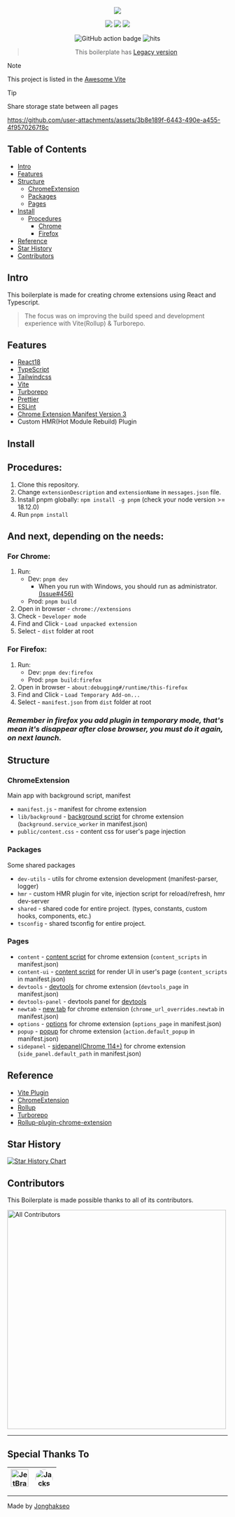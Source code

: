 <div align="center">

![](https://github.com/user-attachments/assets/9f98908b-128b-4fd8-9a1e-17a17a3169fb)

![](https://img.shields.io/badge/React-61DAFB?style=flat-square&logo=react&logoColor=black)
![](https://img.shields.io/badge/Typescript-3178C6?style=flat-square&logo=typescript&logoColor=white)
![](https://badges.aleen42.com/src/vitejs.svg)

![GitHub action badge](https://github.com/Jonghakseo/chrome-extension-boilerplate-react-vite/actions/workflows/build-zip.yml/badge.svg)
<img src="https://hits.seeyoufarm.com/api/count/incr/badge.svg?url=https://github.com/Jonghakseo/chrome-extension-boilerplate-react-viteFactions&count_bg=%23#222222&title_bg=%23#454545&title=😀&edge_flat=true" alt="hits"/>

> This boilerplate
> has [Legacy version](https://github.com/Jonghakseo/chrome-extension-boilerplate-react-vite/tree/legacy)

</div>

> [!NOTE]
> This project is listed in the [Awesome Vite](https://github.com/vitejs/awesome-vite)

> [!TIP]
> Share storage state between all pages
>
> https://github.com/user-attachments/assets/3b8e189f-6443-490e-a455-4f9570267f8c

## Table of Contents

- [Intro](#intro)
- [Features](#features)
- [Structure](#structure)
    - [ChromeExtension](#chrome-extension)
    - [Packages](#packages)
    - [Pages](#pages)
- [Install](#install)
    - [Procedures](#procedures)
        - [Chrome](#chrome)
        - [Firefox](#firefox)
- [Reference](#reference)
- [Star History](#starhistory)
- [Contributors](#contributors)

## Intro <a name="intro"></a>

This boilerplate is made for creating chrome extensions using React and Typescript.
> The focus was on improving the build speed and development experience with Vite(Rollup) & Turborepo.

## Features <a name="features"></a>

- [React18](https://reactjs.org/)
- [TypeScript](https://www.typescriptlang.org/)
- [Tailwindcss](https://tailwindcss.com/)
- [Vite](https://vitejs.dev/)
- [Turborepo](https://turbo.build/repo)
- [Prettier](https://prettier.io/)
- [ESLint](https://eslint.org/)
- [Chrome Extension Manifest Version 3](https://developer.chrome.com/docs/extensions/mv3/intro/)
- Custom HMR(Hot Module Rebuild) Plugin

## Install <a name="install"></a>

## Procedures: <a name="procedures"></a>

1. Clone this repository.
2. Change `extensionDescription` and `extensionName` in `messages.json` file.
3. Install pnpm globally: `npm install -g pnpm` (check your node version >= 18.12.0)
4. Run `pnpm install`

## And next, depending on the needs:

### For Chrome: <a name="chrome"></a>

1. Run:
    - Dev: `pnpm dev`
      - When you run with Windows, you should run as
        administrator. [(Issue#456)](https://github.com/Jonghakseo/chrome-extension-boilerplate-react-vite/issues/456)
    - Prod: `pnpm build`
2. Open in browser - `chrome://extensions`
3. Check - `Developer mode`
4. Find and Click - `Load unpacked extension`
5. Select - `dist` folder at root

### For Firefox: <a name="firefox"></a>

1. Run:
    - Dev: `pnpm dev:firefox`
    - Prod: `pnpm build:firefox`
2. Open in browser - `about:debugging#/runtime/this-firefox`
3. Find and Click - `Load Temporary Add-on...`
4. Select - `manifest.json` from `dist` folder at root

### <i>Remember in firefox you add plugin in temporary mode, that's mean it's disappear after close browser, you must do it again, on next launch.</i>

## Structure <a name="structure"></a>

### ChromeExtension <a name="chrome-extension"></a>

Main app with background script, manifest

- `manifest.js` - manifest for chrome extension
- `lib/background` - [background script](https://developer.chrome.com/docs/extensions/mv3/background_pages/) for chrome
  extension (`background.service_worker` in
  manifest.json)
- `public/content.css` - content css for user's page injection

### Packages <a name="packages"></a>

Some shared packages

- `dev-utils` - utils for chrome extension development (manifest-parser, logger)
- `hmr` - custom HMR plugin for vite, injection script for reload/refresh, hmr dev-server
- `shared` - shared code for entire project. (types, constants, custom hooks, components, etc.)
- `tsconfig` - shared tsconfig for entire project.

### Pages <a name="pages"></a>

- `content` - [content script](https://developer.chrome.com/docs/extensions/mv3/content_scripts/) for chrome
  extension (`content_scripts` in manifest.json)
- `content-ui` - [content script](https://developer.chrome.com/docs/extensions/mv3/content_scripts/) for render UI in
  user's page (`content_scripts` in manifest.json)
- `devtools` - [devtools](https://developer.chrome.com/docs/extensions/mv3/devtools/#creating) for chrome
  extension (`devtools_page` in manifest.json)
- `devtools-panel` - devtools panel for [devtools](pages/devtools/src/index.ts)
- `newtab` - [new tab](https://developer.chrome.com/docs/extensions/mv3/override/) for chrome
  extension (`chrome_url_overrides.newtab` in
  manifest.json)
- `options` - [options](https://developer.chrome.com/docs/extensions/mv3/options/) for chrome extension (`options_page`
  in manifest.json)
- `popup` - [popup](https://developer.chrome.com/docs/extensions/reference/browserAction/) for chrome
  extension (`action.default_popup` in
  manifest.json)
- `sidepanel` - [sidepanel(Chrome 114+)](https://developer.chrome.com/docs/extensions/reference/sidePanel/) for chrome
  extension (`side_panel.default_path` in manifest.json)

## Reference <a name="reference"></a>

- [Vite Plugin](https://vitejs.dev/guide/api-plugin.html)
- [ChromeExtension](https://developer.chrome.com/docs/extensions/mv3/)
- [Rollup](https://rollupjs.org/guide/en/)
- [Turborepo](https://turbo.build/repo/docs)
- [Rollup-plugin-chrome-extension](https://www.extend-chrome.dev/rollup-plugin)

## Star History <a name="starhistory"></a>

[![Star History Chart](https://api.star-history.com/svg?repos=Jonghakseo/chrome-extension-boilerplate-react-vite&type=Date)](https://star-history.com/#Jonghakseo/chrome-extension-boilerplate-react-vite&Date)

## Contributors <a name="contributors"></a>

This Boilerplate is made possible thanks to all of its contributors.

<a href="https://github.com/Jonghakseo/chrome-extension-boilerplate-react-vite/graphs/contributors">
  <img width="500px" src="https://contrib.rocks/image?repo=Jonghakseo/chrome-extension-boilerplate-react-vite" alt="All Contributors"/>
</a>

---

## Special Thanks To

| <a href="https://jb.gg/OpenSourceSupport"><img width="40" src="https://resources.jetbrains.com/storage/products/company/brand/logos/jb_beam.png" alt="JetBrains Logo (Main) logo."></a> | <a href="https://www.linkedin.com/in/j-acks0n"><img width="40" style="border-radius:50%" src='https://avatars.githubusercontent.com/u/23139754' alt='Jackson Hong'/></a> |
|-----------------------------------------------------------------------------------------------------------------------------------------------------------------------------------------|--------------------------------------------------------------------------------------------------------------------------------------------------------------------------|

---

Made by [Jonghakseo](https://nookpi.tistory.com/)
